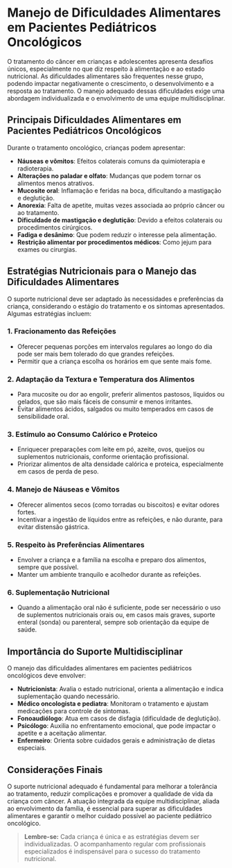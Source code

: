
# Manejo de Dificuldades Alimentares em Pacientes Pediátricos Oncológicos

O tratamento do câncer em crianças e adolescentes apresenta desafios únicos, especialmente no que diz respeito à alimentação e ao estado nutricional. As dificuldades alimentares são frequentes nesse grupo, podendo impactar negativamente o crescimento, o desenvolvimento e a resposta ao tratamento. O manejo adequado dessas dificuldades exige uma abordagem individualizada e o envolvimento de uma equipe multidisciplinar.

## Principais Dificuldades Alimentares em Pacientes Pediátricos Oncológicos

Durante o tratamento oncológico, crianças podem apresentar:

- **Náuseas e vômitos**: Efeitos colaterais comuns da quimioterapia e radioterapia.
- **Alterações no paladar e olfato**: Mudanças que podem tornar os alimentos menos atrativos.
- **Mucosite oral**: Inflamação e feridas na boca, dificultando a mastigação e deglutição.
- **Anorexia**: Falta de apetite, muitas vezes associada ao próprio câncer ou ao tratamento.
- **Dificuldade de mastigação e deglutição**: Devido a efeitos colaterais ou procedimentos cirúrgicos.
- **Fadiga e desânimo**: Que podem reduzir o interesse pela alimentação.
- **Restrição alimentar por procedimentos médicos**: Como jejum para exames ou cirurgias.

## Estratégias Nutricionais para o Manejo das Dificuldades Alimentares

O suporte nutricional deve ser adaptado às necessidades e preferências da criança, considerando o estágio do tratamento e os sintomas apresentados. Algumas estratégias incluem:

### 1. Fracionamento das Refeições

- Oferecer pequenas porções em intervalos regulares ao longo do dia pode ser mais bem tolerado do que grandes refeições.
- Permitir que a criança escolha os horários em que sente mais fome.

### 2. Adaptação da Textura e Temperatura dos Alimentos

- Para mucosite ou dor ao engolir, preferir alimentos pastosos, líquidos ou gelados, que são mais fáceis de consumir e menos irritantes.
- Evitar alimentos ácidos, salgados ou muito temperados em casos de sensibilidade oral.

### 3. Estímulo ao Consumo Calórico e Proteico

- Enriquecer preparações com leite em pó, azeite, ovos, queijos ou suplementos nutricionais, conforme orientação profissional.
- Priorizar alimentos de alta densidade calórica e proteica, especialmente em casos de perda de peso.

### 4. Manejo de Náuseas e Vômitos

- Oferecer alimentos secos (como torradas ou biscoitos) e evitar odores fortes.
- Incentivar a ingestão de líquidos entre as refeições, e não durante, para evitar distensão gástrica.

### 5. Respeito às Preferências Alimentares

- Envolver a criança e a família na escolha e preparo dos alimentos, sempre que possível.
- Manter um ambiente tranquilo e acolhedor durante as refeições.

### 6. Suplementação Nutricional

- Quando a alimentação oral não é suficiente, pode ser necessário o uso de suplementos nutricionais orais ou, em casos mais graves, suporte enteral (sonda) ou parenteral, sempre sob orientação da equipe de saúde.

## Importância do Suporte Multidisciplinar

O manejo das dificuldades alimentares em pacientes pediátricos oncológicos deve envolver:

- **Nutricionista**: Avalia o estado nutricional, orienta a alimentação e indica suplementação quando necessário.
- **Médico oncologista e pediatra**: Monitoram o tratamento e ajustam medicações para controle de sintomas.
- **Fonoaudiólogo**: Atua em casos de disfagia (dificuldade de deglutição).
- **Psicólogo**: Auxilia no enfrentamento emocional, que pode impactar o apetite e a aceitação alimentar.
- **Enfermeiro**: Orienta sobre cuidados gerais e administração de dietas especiais.

## Considerações Finais

O suporte nutricional adequado é fundamental para melhorar a tolerância ao tratamento, reduzir complicações e promover a qualidade de vida da criança com câncer. A atuação integrada da equipe multidisciplinar, aliada ao envolvimento da família, é essencial para superar as dificuldades alimentares e garantir o melhor cuidado possível ao paciente pediátrico oncológico.

> **Lembre-se:** Cada criança é única e as estratégias devem ser individualizadas. O acompanhamento regular com profissionais especializados é indispensável para o sucesso do tratamento nutricional.
```
